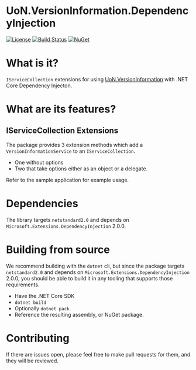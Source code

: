 # UoN.VersionInformation.DependencyInjection

[![License](https://img.shields.io/badge/licence-MIT-blue.svg)](https://opensource.org/licenses/MIT)
[![Build Status](https://travis-ci.org/UniversityOfNottingham/UoN.VersionInformation.svg?branch=master)](https://travis-ci.org/UniversityOfNottingham/UoN.VersionInformation)
[![NuGet](https://img.shields.io/nuget/v/UoN.VersionInformation.svg)](https://www.nuget.org/packages/UoN.VersionInformation/)

# What is it?

`IServiceCollection` extensions for using [UoN.VersionInformation](https://github.com/uon-nuget/UoN.VersionInformation) with .NET Core Dependency Injecton.

# What are its features?

## IServiceCollection Extensions

The package provides 3 extension methods which add a `VersionInformationService` to an `IServiceCollection`.

- One without options
- Two that take options either as an object or a delegate.

Refer to the sample application for example usage.

# Dependencies

The library targets `netstandard2.0` and depends on `Microsoft.Extensions.DependencyInjection` 2.0.0.

# Building from source

We recommend building with the `dotnet` cli, but since the package targets `netstandard2.0` and depends on `Microsoft.Extensions.DependencyInjection` 2.0.0, you should be able to build it in any tooling that supports those requirements.

- Have the .NET Core SDK
- `dotnet build`
- Optionally `dotnet pack`
- Reference the resulting assembly, or NuGet package.

# Contributing

If there are issues open, please feel free to make pull requests for them, and they will be reviewed.